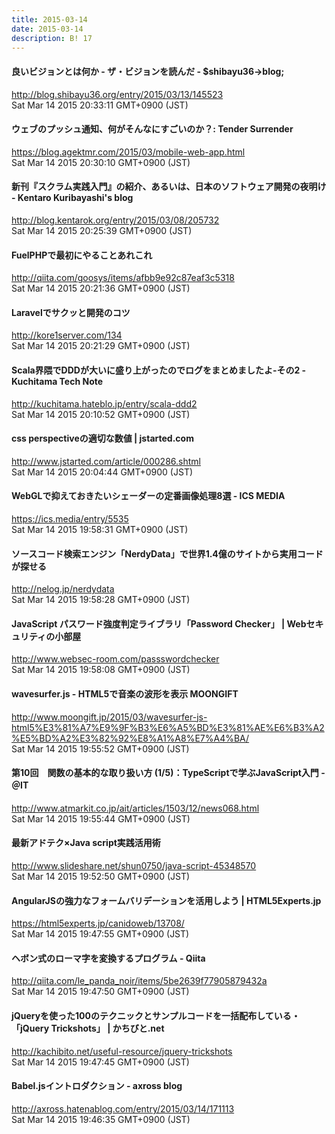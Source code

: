 ```yaml
---
title: 2015-03-14
date: 2015-03-14
description: B! 17
---
```


#### 良いビジョンとは何か - ザ・ビジョンを読んだ - $shibayu36->blog;
http://blog.shibayu36.org/entry/2015/03/13/145523<br>
Sat Mar 14 2015 20:33:11 GMT+0900 (JST)<br>


#### ウェブのプッシュ通知、何がそんなにすごいのか？: Tender Surrender
https://blog.agektmr.com/2015/03/mobile-web-app.html<br>
Sat Mar 14 2015 20:30:10 GMT+0900 (JST)<br>


#### 新刊『スクラム実践入門』の紹介、あるいは、日本のソフトウェア開発の夜明け - Kentaro Kuribayashi's blog
http://blog.kentarok.org/entry/2015/03/08/205732<br>
Sat Mar 14 2015 20:25:39 GMT+0900 (JST)<br>


#### FuelPHPで最初にやることあれこれ
http://qiita.com/goosys/items/afbb9e92c87eaf3c5318<br>
Sat Mar 14 2015 20:21:36 GMT+0900 (JST)<br>


####       Laravelでサクッと開発のコツ    
http://kore1server.com/134<br>
Sat Mar 14 2015 20:21:29 GMT+0900 (JST)<br>


#### Scala界隈でDDDが大いに盛り上がったのでログをまとめましたよ-その2 - Kuchitama Tech Note
http://kuchitama.hateblo.jp/entry/scala-ddd2<br>
Sat Mar 14 2015 20:10:52 GMT+0900 (JST)<br>


#### css perspectiveの適切な数値 | jstarted.com
http://www.jstarted.com/article/000286.shtml<br>
Sat Mar 14 2015 20:04:44 GMT+0900 (JST)<br>


#### WebGLで抑えておきたいシェーダーの定番画像処理8選 - ICS MEDIA
https://ics.media/entry/5535<br>
Sat Mar 14 2015 19:58:31 GMT+0900 (JST)<br>


#### ソースコード検索エンジン「NerdyData」で世界1.4億のサイトから実用コードが探せる
http://nelog.jp/nerdydata<br>
Sat Mar 14 2015 19:58:28 GMT+0900 (JST)<br>


####     JavaScript パスワード強度判定ライブラリ「Password Checker」 |     Webセキュリティの小部屋  
http://www.websec-room.com/passswordchecker<br>
Sat Mar 14 2015 19:58:08 GMT+0900 (JST)<br>


#### wavesurfer.js - HTML5で音楽の波形を表示 MOONGIFT
http://www.moongift.jp/2015/03/wavesurfer-js-html5%E3%81%A7%E9%9F%B3%E6%A5%BD%E3%81%AE%E6%B3%A2%E5%BD%A2%E3%82%92%E8%A1%A8%E7%A4%BA/<br>
Sat Mar 14 2015 19:55:52 GMT+0900 (JST)<br>


####  第10回　関数の基本的な取り扱い方 (1/5)：TypeScriptで学ぶJavaScript入門 - ＠IT
http://www.atmarkit.co.jp/ait/articles/1503/12/news068.html<br>
Sat Mar 14 2015 19:55:44 GMT+0900 (JST)<br>


#### 最新アドテク×Java script実践活用術
http://www.slideshare.net/shun0750/java-script-45348570<br>
Sat Mar 14 2015 19:52:50 GMT+0900 (JST)<br>


#### AngularJSの強力なフォームバリデーションを活用しよう | HTML5Experts.jp
https://html5experts.jp/canidoweb/13708/<br>
Sat Mar 14 2015 19:47:55 GMT+0900 (JST)<br>


#### ヘボン式のローマ字を変換するプログラム - Qiita
http://qiita.com/le_panda_noir/items/5be2639f77905879432a<br>
Sat Mar 14 2015 19:47:50 GMT+0900 (JST)<br>


#### jQueryを使った100のテクニックとサンプルコードを一括配布している・「jQuery Trickshots」 | かちびと.net
http://kachibito.net/useful-resource/jquery-trickshots<br>
Sat Mar 14 2015 19:47:45 GMT+0900 (JST)<br>


#### Babel.jsイントロダクション - axross blog
http://axross.hatenablog.com/entry/2015/03/14/171113<br>
Sat Mar 14 2015 19:46:35 GMT+0900 (JST)<br>


